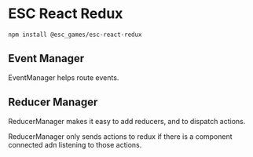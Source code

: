 # ESC React Redux
```
npm install @esc_games/esc-react-redux
```

## Event Manager
EventManager helps route events.

## Reducer Manager
ReducerManager makes it easy to add reducers, and to dispatch actions.

ReducerManager only sends actions to redux if there is a component
 connected adn listening to those actions. 
